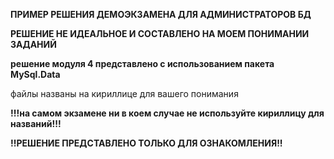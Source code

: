 **ПРИМЕР РЕШЕНИЯ ДЕМОЭКЗАМЕНА ДЛЯ АДМИНИСТРАТОРОВ БД**

**РЕШЕНИЕ НЕ ИДЕАЛЬНОЕ И СОСТАВЛЕНО НА МОЕМ ПОНИМАНИИ ЗАДАНИЙ**


**решение модуля 4 представлено с использованием пакета MySql.Data**

файлы названы на кириллице для вашего понимания

**!!!на самом экзамене ни в коем случае не используйте кириллицу для названий!!!**

**!!РЕШЕНИЕ ПРЕДСТАВЛЕНО ТОЛЬКО ДЛЯ ОЗНАКОМЛЕНИЯ!!**

